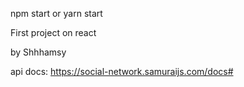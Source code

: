 npm start or yarn start

First project on react


by Shhhamsy


api docs: https://social-network.samuraijs.com/docs#
